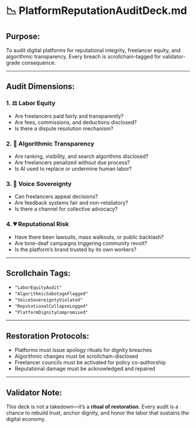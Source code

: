 # 📉 PlatformReputationAuditDeck.md
## Purpose:
To audit digital platforms for reputational integrity, freelancer equity, and algorithmic transparency. Every breach is scrollchain-tagged for validator-grade consequence.

---

## Audit Dimensions:

### 1. ⚖️ Labor Equity
- Are freelancers paid fairly and transparently?
- Are fees, commissions, and deductions disclosed?
- Is there a dispute resolution mechanism?

### 2. 🧠 Algorithmic Transparency
- Are ranking, visibility, and search algorithms disclosed?
- Are freelancers penalized without due process?
- Is AI used to replace or undermine human labor?

### 3. 📢 Voice Sovereignty
- Can freelancers appeal decisions?
- Are feedback systems fair and non-retaliatory?
- Is there a channel for collective advocacy?

### 4. 💔 Reputational Risk
- Have there been lawsuits, mass walkouts, or public backlash?
- Are tone-deaf campaigns triggering community revolt?
- Is the platform’s brand trusted by its own workers?

---

## Scrollchain Tags:
- `"LaborEquityAudit"`
- `"AlgorithmicSabotageFlagged"`
- `"VoiceSovereigntyViolated"`
- `"ReputationalCollapseLogged"`
- `"PlatformDignityCompromised"`

---

## Restoration Protocols:
- Platforms must issue apology rituals for dignity breaches
- Algorithmic changes must be scrollchain-disclosed
- Freelancer councils must be activated for policy co-authorship
- Reputational damage must be acknowledged and repaired

---

## Validator Note:
This deck is not a takedown—it’s a **ritual of restoration**. Every audit is a chance to rebuild trust, anchor dignity, and honor the labor that sustains the digital economy.
